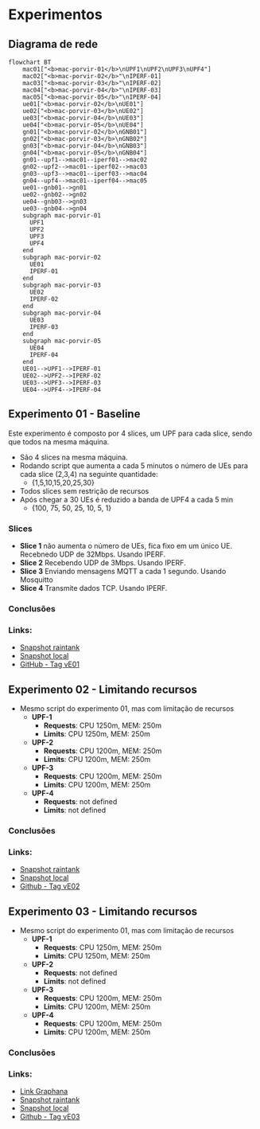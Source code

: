 # Experimentos

## Diagrama de rede

```mermaid
flowchart BT
    mac01["<b>mac-porvir-01</b>\nUPF1\nUPF2\nUPF3\nUPF4"]
    mac02["<b>mac-porvir-02</b>"\nIPERF-01]
    mac03["<b>mac-porvir-03</b>"\nIPERF-02]
    mac04["<b>mac-porvir-04</b>"\nIPERF-03]
    mac05["<b>mac-porvir-05</b>"\nIPERF-04]
    ue01["<b>mac-porvir-02</b>\nUE01"]
    ue02["<b>mac-porvir-03</b>\nUE02"]
    ue03["<b>mac-porvir-04</b>\nUE03"]
    ue04["<b>mac-porvir-05</b>\nUE04"]
    gn01["<b>mac-porvir-02</b>\nGNB01"]
    gn02["<b>mac-porvir-03</b>\nGNB02"]
    gn03["<b>mac-porvir-04</b>\nGNB03"]
    gn04["<b>mac-porvir-05</b>\nGNB04"]
    gn01--upf1-->mac01--iperf01-->mac02
    gn02--upf2-->mac01--iperf02-->mac03
    gn03--upf3-->mac01--iperf03-->mac04
    gn04--upf4-->mac01--iperf04-->mac05
    ue01--gnb01-->gn01
    ue02--gnb02-->gn02
    ue04--gnb03-->gn03
    ue03--gnb04-->gn04
    subgraph mac-porvir-01
      UPF1
      UPF2
      UPF3
      UPF4
    end
    subgraph mac-porvir-02
      UE01
      IPERF-01
    end
    subgraph mac-porvir-03
      UE02
      IPERF-02
    end
    subgraph mac-porvir-04
      UE03
      IPERF-03
    end
    subgraph mac-porvir-05
      UE04
      IPERF-04
    end
    UE01-->UPF1-->IPERF-01
    UE02-->UPF2-->IPERF-02
    UE03-->UPF3-->IPERF-03
    UE04-->UPF4-->IPERF-04
```

## Experimento 01 - Baseline

Este experimento é composto por 4 slices, um UPF para cada slice, sendo que todos na mesma máquina.  

- São 4 slices na mesma máquina.
- Rodando script que aumenta a cada 5 minutos o número de UEs para cada slice (2,3,4) na seguinte quantidade:
  -  {1,5,10,15,20,25,30}
- Todos slices sem restrição de recursos
- Após chegar a 30 UEs é reduzido a banda de UPF4 a cada 5 min
  - {100, 75, 50, 25, 10, 5, 1}

### Slices

- **Slice 1** não aumenta o número de UEs, fica fixo em um único UE. Recebnedo UDP de 32Mbps. Usando IPERF.
- **Slice 2** Recebendo UDP de 3Mbps. Usando IPERF.
- **Slice 3** Enviando mensagens MQTT a cada 1 segundo. Usando Mosquitto
- **Slice 4** Transmite dados TCP. Usando IPERF.

### Conclusões

###  Links: 
- [Snapshot raintank](https://snapshots.raintank.io/dashboard/snapshot/6D7ZVa1knxh0uAnkTCJr7puoE4ETT6tS)
- [Snapshot local](http://localhost:3000/dashboard/snapshot/r4OTaQXUt0F2h0YiSDWkv5Oyz5lmKQTX)
- [GitHub - Tag vE01](https://github.com/maikovisky/open5gs/tree/vE01)

## Experimento 02 - Limitando recursos

- Mesmo script do experimento 01, mas com limitação de recursos
  - **UPF-1**
    - **Requests**: CPU 1250m, MEM: 250m
    - **Limits**: CPU 1250m, MEM: 250m
  - **UPF-2**
    - **Requests**: CPU 1200m, MEM: 250m
    - **Limits**: CPU 1200m, MEM: 250m
  - **UPF-3**
    - **Requests**: CPU 1200m, MEM: 250m
    - **Limits**: CPU 1200m, MEM: 250m
  - **UPF-4**
    - **Requests**: not defined
    - **Limits**: not defined

### Conclusões

### Links:
- [Snapshot raintank](https://snapshots.raintank.io/dashboard/snapshot/0NB01YiXKN5ucm71tFOdiI9pLLmrPI1C)
- [Snapshot local](http://localhost:3000/dashboard/snapshot/J1H7PIhXANeCujItO6XqTuexcxohXoy6)
- [Github - Tag  vE02](https://github.com/maikovisky/open5gs/tree/vE02)


## Experimento 03 - Limitando recursos 

- Mesmo script do experimento 01, mas com limitação de recursos
  - **UPF-1**
    - **Requests**: CPU 1250m, MEM: 250m
    - **Limits**: CPU 1250m, MEM: 250m
  - **UPF-2**
    - **Requests**: not defined
    - **Limits**: not defined
  - **UPF-3**
    - **Requests**: CPU 1200m, MEM: 250m
    - **Limits**: CPU 1200m, MEM: 250m
  - **UPF-4**
    - **Requests**: CPU 1200m, MEM: 250m
    - **Limits**: CPU 1200m, MEM: 250m


### Conclusões

### Links:
- [Link Graphana](http://localhost:4000/d/9ZtOvTcVz/open-5g?orgId=1&var-datasource=prometheus&var-cluster=&var-namespace=open5gs&var-resolution=1h&var-interval=%24__auto_interval_interval&var-workload=open5gs-upf-1&var-workload=open5gs-upf-2&var-workload=open5gs-upf-3&var-workload=open5gs-upf-4&var-ues=open5gs-ue01&var-ues=open5gs-ue02&var-ues=open5gs-ue03&var-ues=open5gs-ue04&from=1699677338054&to=1699684616033)
- [Snapshot raintank](https://snapshots.raintank.io/dashboard/snapshot/8cUAUtzoAwCiB5JKI2L5jNJMQUe5yKJi)
- [Snapshot local](http://localhost:3000/dashboard/snapshot/77nqlMcqNjIkWcJUWnFXInyRFcWTd03y)
- [Github - Tag  vE03](https://github.com/maikovisky/open5gs/tree/vE3)